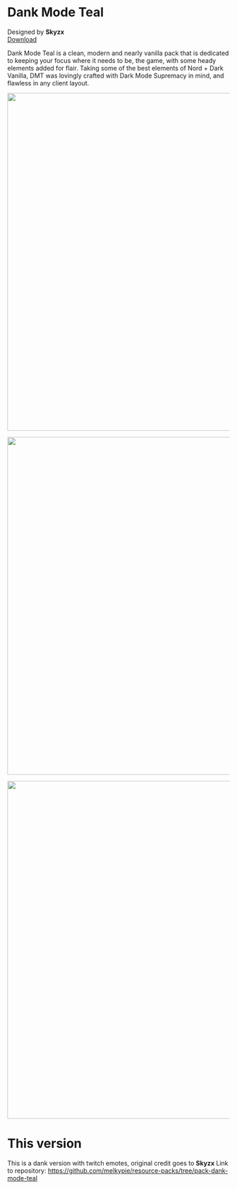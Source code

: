 # Dank Mode Teal
Designed by **Skyzx** <br/>
[Download](https://github.com/melkypie/resource-packs/archive/dank-mode-teal.zip)

Dank Mode Teal is a clean, modern and nearly vanilla pack that is dedicated to keeping your focus where it needs to be, the game, with some heady elements added for flair. Taking some of the best elements of Nord + Dark Vanilla, DMT was lovingly crafted with Dark Mode Supremacy in mind, and flawless in any client layout.

<img src="https://i.imgur.com/01OC5SZ.png" width="765"><br/>


<img src="https://i.imgur.com/UjbgFXT.png" width="765"><br/>


<img src="https://i.imgur.com/eqpJOAf.png" width="765"><br/>

# This version
This is a dank version with twitch emotes, original credit goes to **Skyzx**
Link to repository: https://github.com/melkypie/resource-packs/tree/pack-dank-mode-teal